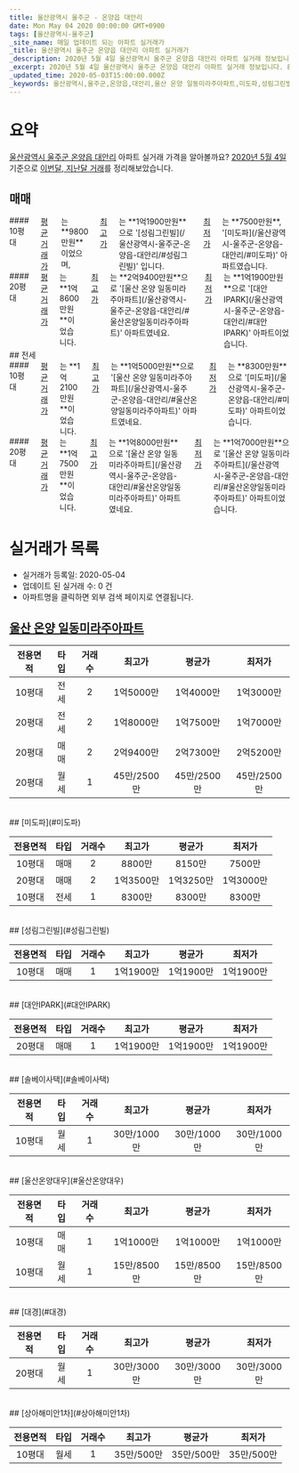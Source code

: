 ```yaml
---
title: 울산광역시 울주군 - 온양읍 대안리
date: Mon May 04 2020 00:00:00 GMT+0900
tags: [울산광역시-울주군]
_site_name: 매일 업데이트 되는 아파트 실거래가
_title: 울산광역시 울주군 온양읍 대안리 아파트 실거래가
_description: 2020년 5월 4일 울산광역시 울주군 온양읍 대안리 아파트 실거래 정보입니다. 8건 아파트 정보가 있습니다.
_excerpt: 2020년 5월 4일 울산광역시 울주군 온양읍 대안리 아파트 실거래 정보입니다. 8건 아파트 정보가 있습니다.
_updated_time: 2020-05-03T15:00:00.000Z
_keywords: 울산광역시,울주군,온양읍,대안리,울산 온양 일동미라주아파트,미도파,성림그린빌,대안IPARK,솔베이사택,울산온양대우,대경,상아해미안1차
---
```





# 요약
<ins>울산광역시 울주군 온양읍 대안리</ins> 아파트 실거래 가격을 알아볼까요? <ins>2020년 5월 4일</ins> 기준으로 <ins>이번달, 지난달 거래</ins>를 정리해보았습니다.

## 매매
<div class="container">
<div class="six columns" markdown="1">
#### 10평대
<ins>평균 거래가</ins>는 **9800만원**이었으며, <ins>최고가</ins>는 **1억1900만원**으로 '[성림그린빌](/울산광역시-울주군-온양읍-대안리/#성림그린빌)' 입니다. <ins>최저가</ins>는 **7500만원**, '[미도파](/울산광역시-울주군-온양읍-대안리/#미도파)' 아파트였습니다.
</div>
<div class="six columns" markdown="1">
#### 20평대
<ins>평균 거래가</ins>는 **1억8600만원**이었습니다. <ins>최고가</ins>는 **2억9400만원**으로 '[울산 온양 일동미라주아파트](/울산광역시-울주군-온양읍-대안리/#울산온양일동미라주아파트)' 아파트였네요. <ins>최저가</ins>는 **1억1900만원**으로 '[대안IPARK](/울산광역시-울주군-온양읍-대안리/#대안IPARK)' 아파트이었습니다.
</div>
</div>
## 전세
<div class="container">
<div class="six columns" markdown="1">
#### 10평대
<ins>평균 거래가</ins>는 **1억2100만원**이었습니다. <ins>최고가</ins>는 **1억5000만원**으로 '[울산 온양 일동미라주아파트](/울산광역시-울주군-온양읍-대안리/#울산온양일동미라주아파트)' 아파트였네요. <ins>최저가</ins>는 **8300만원**으로 '[미도파](/울산광역시-울주군-온양읍-대안리/#미도파)' 아파트이었습니다.
</div>
<div class="six columns" markdown="1">
#### 20평대
<ins>평균 거래가</ins>는 **1억7500만원**이었습니다. <ins>최고가</ins>는 **1억8000만원**으로 '[울산 온양 일동미라주아파트](/울산광역시-울주군-온양읍-대안리/#울산온양일동미라주아파트)' 아파트였네요. <ins>최저가</ins>는 **1억7000만원**으로 '[울산 온양 일동미라주아파트](/울산광역시-울주군-온양읍-대안리/#울산온양일동미라주아파트)' 아파트이었습니다.
</div>
</div>



# 실거래가 목록
- 실거래가 등록일: 2020-05-04
- 업데이트 된 실거래 수: 0 건
- 아파트명을 클릭하면 외부 검색 페이지로 연결됩니다.

## [울산 온양 일동미라주아파트](#울산온양일동미라주아파트)

|전용면적|타입|거래수|최고가|평균가|최저가|
|:---:|:---:|:---:|:---:|:---:|:---:|
|10평대|<span class="deal-type-2">전세</span>|2|1억5000만|1억4000만|1억3000만|
|20평대|<span class="deal-type-2">전세</span>|2|1억8000만|1억7500만|1억7000만|
|20평대|<span class="deal-type-1">매매</span>|2|2억9400만|2억7300만|2억5200만|
|20평대|<span class="deal-type-3">월세</span>|1|45만/2500만|45만/2500만|45만/2500만|

<br/>
## [미도파](#미도파)

|전용면적|타입|거래수|최고가|평균가|최저가|
|:---:|:---:|:---:|:---:|:---:|:---:|
|10평대|<span class="deal-type-1">매매</span>|2|8800만|8150만|7500만|
|20평대|<span class="deal-type-1">매매</span>|2|1억3500만|1억3250만|1억3000만|
|10평대|<span class="deal-type-2">전세</span>|1|8300만|8300만|8300만|

<br/>
## [성림그린빌](#성림그린빌)

|전용면적|타입|거래수|최고가|평균가|최저가|
|:---:|:---:|:---:|:---:|:---:|:---:|
|10평대|<span class="deal-type-1">매매</span>|1|1억1900만|1억1900만|1억1900만|

<br/>
## [대안IPARK](#대안IPARK)

|전용면적|타입|거래수|최고가|평균가|최저가|
|:---:|:---:|:---:|:---:|:---:|:---:|
|20평대|<span class="deal-type-1">매매</span>|1|1억1900만|1억1900만|1억1900만|

<br/>
## [솔베이사택](#솔베이사택)

|전용면적|타입|거래수|최고가|평균가|최저가|
|:---:|:---:|:---:|:---:|:---:|:---:|
|10평대|<span class="deal-type-3">월세</span>|1|30만/1000만|30만/1000만|30만/1000만|

<br/>
## [울산온양대우](#울산온양대우)

|전용면적|타입|거래수|최고가|평균가|최저가|
|:---:|:---:|:---:|:---:|:---:|:---:|
|10평대|<span class="deal-type-1">매매</span>|1|1억1000만|1억1000만|1억1000만|
|10평대|<span class="deal-type-3">월세</span>|1|15만/8500만|15만/8500만|15만/8500만|

<br/>
## [대경](#대경)

|전용면적|타입|거래수|최고가|평균가|최저가|
|:---:|:---:|:---:|:---:|:---:|:---:|
|20평대|<span class="deal-type-3">월세</span>|1|30만/3000만|30만/3000만|30만/3000만|

<br/>
## [상아해미안1차](#상아해미안1차)

|전용면적|타입|거래수|최고가|평균가|최저가|
|:---:|:---:|:---:|:---:|:---:|:---:|
|10평대|<span class="deal-type-3">월세</span>|1|35만/500만|35만/500만|35만/500만|

<br/>




